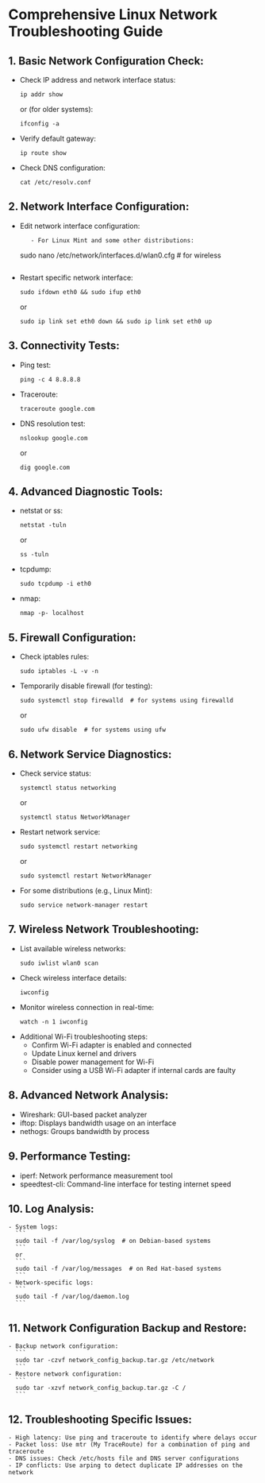 # Comprehensive Linux Network Troubleshooting Guide

## 1. Basic Network Configuration Check:

   - Check IP address and network interface status:
     ```
     ip addr show
     ```
     or (for older systems):
     ```
     ifconfig -a
     ```
   - Verify default gateway:
     ```
     ip route show
     ```
   - Check DNS configuration:
     ```
     cat /etc/resolv.conf
     ```

## 2. Network Interface Configuration:

   - Edit network interface configuration:
     ```
        - For Linux Mint and some other distributions:
     ```
     sudo nano /etc/network/interfaces.d/wlan0.cfg  # for wireless
     ```
   - Restart specific network interface:
     ```
     sudo ifdown eth0 && sudo ifup eth0
     ```
     or
     ```
     sudo ip link set eth0 down && sudo ip link set eth0 up
     ```

## 3. Connectivity Tests:

   - Ping test:
     ```
     ping -c 4 8.8.8.8
     ```
   - Traceroute:
     ```
     traceroute google.com
     ```
   - DNS resolution test:
     ```
     nslookup google.com
     ```
     or
     ```
     dig google.com
     ```

## 4. Advanced Diagnostic Tools:

   - netstat or ss:
     ```
     netstat -tuln
     ```
     or
     ```
     ss -tuln
     ```
   - tcpdump:
     ```
     sudo tcpdump -i eth0
     ```
   - nmap:
     ```
     nmap -p- localhost
     ```

## 5. Firewall Configuration:

   - Check iptables rules:
     ```
     sudo iptables -L -v -n
     ```
   - Temporarily disable firewall (for testing):
     ```
     sudo systemctl stop firewalld  # for systems using firewalld
     ```
     or
     ```
     sudo ufw disable  # for systems using ufw
     ```

## 6. Network Service Diagnostics:

   - Check service status:
     ```
     systemctl status networking
     ```
     or
     ```
     systemctl status NetworkManager
     ```
   - Restart network service:
     ```
     sudo systemctl restart networking
     ```
     or
     ```
     sudo systemctl restart NetworkManager
     ```
   - For some distributions (e.g., Linux Mint):
     ```
     sudo service network-manager restart
     ```

## 7. Wireless Network Troubleshooting:

   - List available wireless networks:
     ```
     sudo iwlist wlan0 scan
     ```
   - Check wireless interface details:
     ```
     iwconfig
     ```
   - Monitor wireless connection in real-time:
     ```
     watch -n 1 iwconfig
     ```
   - Additional Wi-Fi troubleshooting steps:
     - Confirm Wi-Fi adapter is enabled and connected
     - Update Linux kernel and drivers
     - Disable power management for Wi-Fi
     - Consider using a USB Wi-Fi adapter if internal cards are faulty

## 8. Advanced Network Analysis:

   - Wireshark: GUI-based packet analyzer
   - iftop: Displays bandwidth usage on an interface
   - nethogs: Groups bandwidth by process

## 9. Performance Testing:

   - iperf: Network performance measurement tool
   - speedtest-cli: Command-line interface for testing internet speed

## 10. Log Analysis:

    - System logs:
      ```
      sudo tail -f /var/log/syslog  # on Debian-based systems
      ```
      or
      ```
      sudo tail -f /var/log/messages  # on Red Hat-based systems
      ```
    - Network-specific logs:
      ```
      sudo tail -f /var/log/daemon.log
      ```

## 11. Network Configuration Backup and Restore:

    - Backup network configuration:
      ```
      sudo tar -czvf network_config_backup.tar.gz /etc/network
      ```
    - Restore network configuration:
      ```
      sudo tar -xzvf network_config_backup.tar.gz -C /
      ```

## 12. Troubleshooting Specific Issues:

    - High latency: Use ping and traceroute to identify where delays occur
    - Packet loss: Use mtr (My TraceRoute) for a combination of ping and traceroute
    - DNS issues: Check /etc/hosts file and DNS server configurations
    - IP conflicts: Use arping to detect duplicate IP addresses on the network